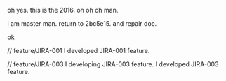 oh yes.
this is the 2016.
oh oh oh man.

i am master man.
return to 2bc5e15. and repair doc.

ok

// feature/JIRA-001
I developed JIRA-001 feature.

// feature/JIRA-003
I developing JIRA-003 feature.
I developed JIRA-003 feature.